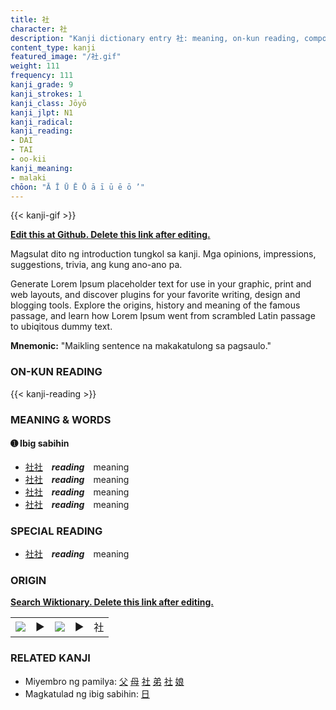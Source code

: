 ```yaml
---
title: 社
character: 社
description: "Kanji dictionary entry 社: meaning, on-kun reading, compounds, origin, related kanji"
content_type: kanji
featured_image: "/社.gif"
weight: 111
frequency: 111
kanji_grade: 9
kanji_strokes: 1
kanji_class: Jōyō
kanji_jlpt: N1
kanji_radical: 
kanji_reading: 
- DAI
- TAI
- oo-kii
kanji_meaning:
- malaki
chōon: "Ā Ī Ū Ē Ō ā ī ū ē ō ’"
---
```

[//]: # (Don't edit the line below. Kanji animated GIF code is automatically generated.)
{{< kanji-gif >}}

[//]: # (Edit below this line.)

**[Edit this at Github. Delete this link after editing.](https://github.com/tim0g/tim/tree/main/content/kanji/社/index.md)**

Magsulat dito ng introduction tungkol sa kanji. Mga opinions, impressions, suggestions, trivia, ang kung ano-ano pa.

Generate Lorem Ipsum placeholder text for use in your graphic, print and web layouts, and discover plugins for your favorite writing, design and blogging tools. Explore the origins, history and meaning of the famous passage, and learn how Lorem Ipsum went from scrambled Latin passage to ubiqitous dummy text.
 
**Mnemonic:** "Maikling sentence na makakatulong sa pagsaulo."

### ON-KUN READING

[//]: # (Don't edit the line below. ON-KUN READING code is automatically generated.)
{{< kanji-reading >}}

### MEANING & WORDS

#### ➊ **Ibig sabihin**
  - [社](../社)[社](../社)　***reading***　meaning
  - [社](../社)[社](../社)　***reading***　meaning
  - [社](../社)[社](../社)　***reading***　meaning
  - [社](../社)[社](../社)　***reading***　meaning

### SPECIAL READING
  - [社](../社)[社](../社)　***reading***　meaning

### ORIGIN

**[Search Wiktionary. Delete this link after editing.](https://wiktionary.org/wiki/社)**
<table class="kanji-table"><tr><td>
<img src="60px-社-bronze.svg.png">
</td><td>▶</td><td>
<img src="60px-社-oracle.svg.png">
</td><td>▶</td>
<td class="kanji-origin">社</td>
</tr></table>

### RELATED KANJI
- Miyembro ng pamilya: [父](../父) [母](../母) [社](../社) [弟](../弟) [社](../社) [娘](../娘)
- Magkatulad ng ibig sabihin: [日](../日)
